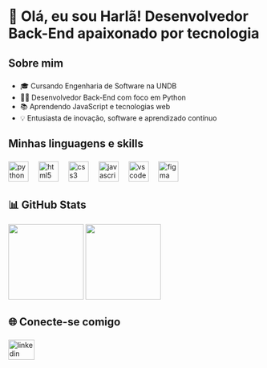 <h1 align="left">👋 Olá, eu sou Harlã! Desenvolvedor Back-End apaixonado por tecnologia</h1>


###

<h2 align="left">Sobre mim</h2>

###

- 🎓 Cursando Engenharia de Software na UNDB  
- 👨‍💻 Desenvolvedor Back-End com foco em Python  
- 📚 Aprendendo JavaScript e tecnologias web  
- 💡 Entusiasta de inovação, software e aprendizado contínuo

###

<h2 align="left">Minhas linguagens e skills</h2>

###

<div align="left">
  <img src="https://cdn.jsdelivr.net/gh/devicons/devicon/icons/python/python-original.svg" height="40" alt="python logo"  />
  <img width="12" />
  <img src="https://cdn.jsdelivr.net/gh/devicons/devicon/icons/html5/html5-original.svg" height="40" alt="html5 logo"  />
  <img width="12" />
  <img src="https://cdn.jsdelivr.net/gh/devicons/devicon/icons/css3/css3-original.svg" height="40" alt="css3 logo"  />
  <img width="12" />
  <img src="https://cdn.jsdelivr.net/gh/devicons/devicon/icons/javascript/javascript-original.svg" height="40" alt="javascript logo"  />
  <img width="12" />
  <img src="https://cdn.jsdelivr.net/gh/devicons/devicon/icons/vscode/vscode-original.svg" height="40" alt="vscode logo"  />
  <img width="12" />
  <img src="https://cdn.jsdelivr.net/gh/devicons/devicon/icons/figma/figma-original.svg" height="40" alt="figma logo"  />
</div>

###

<h2>📊 GitHub Stats</h2>

<div align="left">
  <img src="https://github-readme-stats.vercel.app/api?username=RaimundoHarla&show_icons=true&theme=radical" height="150"/>
  <img src="https://github-readme-stats.vercel.app/api/top-langs/?username=RaimundoHarla&layout=compact&theme=radical" height="150"/>
</div>

###

<h2 align="left">🌐 Conecte-se comigo</h2>

###

<div align="left">
  <a href="https://www.linkedin.com/in/raimundo-harlã-rodrigues-filho-436651350" target="_blank">
    <img src="https://raw.githubusercontent.com/maurodesouza/profile-readme-generator/master/src/assets/icons/social/linkedin/default.svg" width="52" height="40" alt="linkedin logo"  />
  </a>
</div>

###
